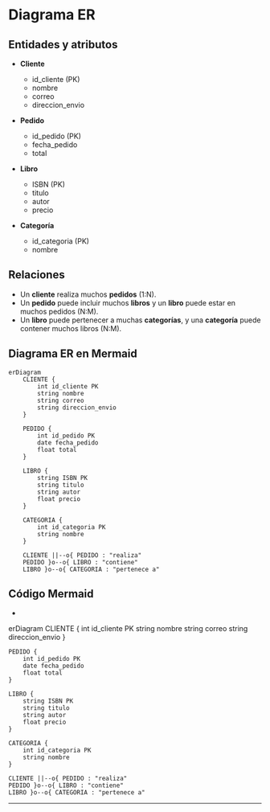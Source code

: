 # Diagrama ER 


## Entidades y atributos

- **Cliente**
  - id_cliente (PK)
  - nombre
  - correo
  - direccion_envio

- **Pedido**
  - id_pedido (PK)
  - fecha_pedido
  - total

- **Libro**
  - ISBN (PK)
  - titulo
  - autor
  - precio

- **Categoría**
  - id_categoria (PK)
  - nombre

## Relaciones

- Un **cliente** realiza muchos **pedidos** (1:N).
- Un **pedido** puede incluir muchos **libros** y un **libro** puede estar en muchos pedidos (N:M).
- Un **libro** puede pertenecer a muchas **categorías**, y una **categoría** puede contener muchos libros (N:M).

## Diagrama ER en Mermaid

```mermaid
erDiagram
    CLIENTE {
        int id_cliente PK
        string nombre
        string correo
        string direccion_envio
    }

    PEDIDO {
        int id_pedido PK
        date fecha_pedido
        float total
    }

    LIBRO {
        string ISBN PK
        string titulo
        string autor
        float precio
    }

    CATEGORIA {
        int id_categoria PK
        string nombre
    }

    CLIENTE ||--o{ PEDIDO : "realiza"
    PEDIDO }o--o{ LIBRO : "contiene"
    LIBRO }o--o{ CATEGORIA : "pertenece a"
```

## Código Mermaid
-
erDiagram
    CLIENTE {
        int id_cliente PK
        string nombre
        string correo
        string direccion_envio
    }

    PEDIDO {
        int id_pedido PK
        date fecha_pedido
        float total
    }

    LIBRO {
        string ISBN PK
        string titulo
        string autor
        float precio
    }

    CATEGORIA {
        int id_categoria PK
        string nombre
    }

    CLIENTE ||--o{ PEDIDO : "realiza"
    PEDIDO }o--o{ LIBRO : "contiene"
    LIBRO }o--o{ CATEGORIA : "pertenece a"
---
